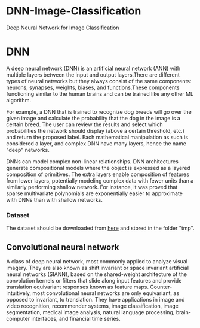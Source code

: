 # DNN-Image-Classification
Deep Neural Network for Image Classification
# DNN
A deep neural network (DNN) is an artificial neural network (ANN) with multiple layers between the input and output layers.There are different types of neural networks but they always consist of the same components: neurons, synapses, weights, biases, and functions.These components functioning similar to the human brains and can be trained like any other ML algorithm.

For example, a DNN that is trained to recognize dog breeds will go over the given image and calculate the probability that the dog in the image is a certain breed. The user can review the results and select which probabilities the network should display (above a certain threshold, etc.) and return the proposed label. Each mathematical manipulation as such is considered a layer, and complex DNN have many layers, hence the name "deep" networks.

DNNs can model complex non-linear relationships. DNN architectures generate compositional models where the object is expressed as a layered composition of primitives. The extra layers enable composition of features from lower layers, potentially modeling complex data with fewer units than a similarly performing shallow network. For instance, it was proved that sparse multivariate polynomials are exponentially easier to approximate with DNNs than with shallow networks.

 ### Dataset
 The dataset should be downloaded from [here](https://www.kaggle.com/c/dogs-vs-cats/data) and stored in the folder "tmp".

## Convolutional neural network
A class of deep neural network, most commonly applied to analyze visual imagery. They are also known as shift invariant or space invariant artificial neural networks (SIANN), based on the shared-weight architecture of the convolution kernels or filters that slide along input features and provide translation equivariant responses known as feature maps. Counter-intuitively, most convolutional neural networks are only equivariant, as opposed to invariant, to translation. They have applications in image and video recognition, recommender systems, image classification, image segmentation, medical image analysis, natural language processing, brain-computer interfaces, and financial time series.
